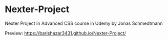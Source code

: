 # Nexter-Project
Nexter Project in Advanced CSS course in Udemy by Jonas Schmedtmann

Preview: https://barishazar3431.github.io/Nexter-Project/
